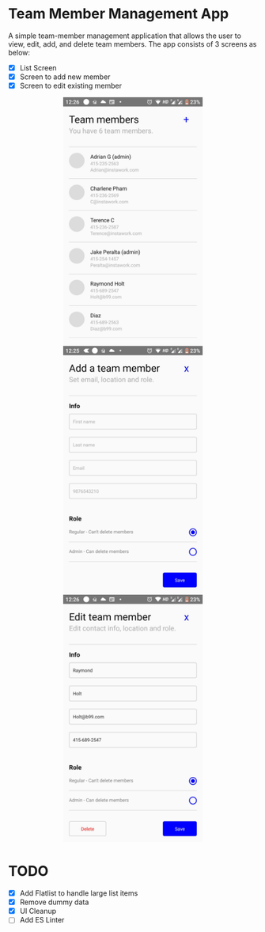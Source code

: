 # Team Member Management App

A simple team-member management application that allows the user to view, edit, add, and delete team members. The app consists of 3 screens as below:
  - [x] List Screen
  - [x] Screen to add new member
  - [x] Screen to edit existing member

<p align="center">
<img src="/.github/list.jpg" height="500" />
<img src="/.github/add.jpg" height="500" />
<img src="/.github/edit.jpg" height="500" />
</p>

# TODO
  - [x] Add Flatlist to handle large list items
  - [x] Remove dummy data
  - [x] UI Cleanup
  - [ ] Add ES Linter

